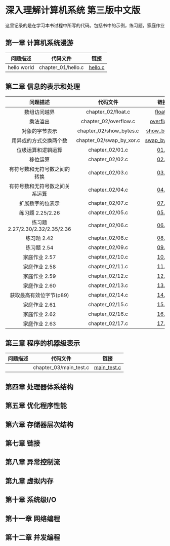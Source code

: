 # 深入理解计算机系统 第三版中文版

这里记录的是在学习本书过程中所写的代码。包括书中的示例，练习题，家庭作业

## 第一章 计算机系统漫游

|问题描述|代码文件|链接    |
|:------:|:------:|:------:|
|hello world|chapter_01/hello.c|[hello.c](chapter_01/hello.c)|

## 第二章 信息的表示和处理

|问题描述|代码文件|链接    |
|:------:|:------:|:------:|
|数组访问越界|chapter_02/float.c|[float.c](chapter_02/float.c)|
|乘法溢出|chapter_02/overflow.c|[overflow.c](chapter_02/overflow.c)|
|对象的字节表示|chapter_02/show_bytes.c|[show_bytes.c](chapter_02/show_bytes.c)|
|用异或的方式交换两个数|chapter_02/swap_by_xor.c|[swap_by_xor.c](chapter_02/swap_by_xor.c)|
|位级运算和逻辑运算|chapter_02/01.c|[01.c](chapter_02/01.c)|
|移位运算|chapter_02/02.c|[02.c](chapter_02/02.c)|
|有符号数和无符号数之间的转换|chapter_02/03.c|[03.c](chapter_02/03.c)|
|有符号数和无符号数之间关系运算|chapter_02/04.c|[04.c](chapter_02/04.c)|
|扩展数字的位表示|chapter_02/07.c|[07.c](chapter_02/07.c)|
|练习题 2.25/2.26|chapter_02/05.c|[05.c](chapter_02/05.c)|
|练习题 2.27/2.30/2.32/2.35/2.36|chapter_02/06.c|[06.c](chapter_02/06.c)|
|练习题 2.42|chapter_02/08.c|[08.c](chapter_02/08.c)|
|练习题 2.54|chapter_02/09.c|[09.c](chapter_02/09.c)|
|家庭作业 2.57|chapter_02/10.c|[10.c](chapter_02/10.c)|
|家庭作业 2.58|chapter_02/11.c|[11.c](chapter_02/11.c)|
|家庭作业 2.59|chapter_02/12.c|[12.c](chapter_02/12.c)|
|家庭作业 2.60|chapter_02/13.c|[13.c](chapter_02/13.c)|
|获取最高有效位字节(p89)|chapter_02/14.c|[14.c](chapter_02/14.c)|
|家庭作业 2.61|chapter_02/15.c|[15.c](chapter_02/15.c)|
|家庭作业 2.62|chapter_02/16.c|[16.c](chapter_02/16.c)|
|家庭作业 2.63|chapter_02/17.c|[17.c](chapter_02/17.c)|

## 第三章 程序的机器级表示

|问题描述|代码文件|链接    |
|:------:|:------:|:------:|
||chapter_03/main_test.c|[main_test.c](chapter_03/main_test.c)|

## 第四章 处理器体系结构

## 第五章 优化程序性能

## 第六章 存储器层次结构

## 第七章 链接

## 第八章 异常控制流

## 第九章 虚拟内存

## 第十章 系统级I/O

## 第十一章 网络编程

## 第十二章 并发编程

